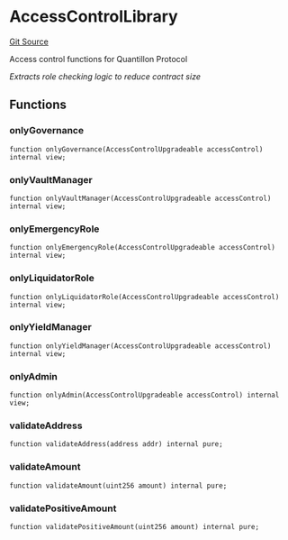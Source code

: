 # AccessControlLibrary
[Git Source](https://github.com/Quantillon-Labs/smart-contracts/quantillon-protocol/blob/477557f93b6372714192a8d5a721cd226821245f/src/libraries/AccessControlLibrary.sol)

Access control functions for Quantillon Protocol

*Extracts role checking logic to reduce contract size*


## Functions
### onlyGovernance


```solidity
function onlyGovernance(AccessControlUpgradeable accessControl) internal view;
```

### onlyVaultManager


```solidity
function onlyVaultManager(AccessControlUpgradeable accessControl) internal view;
```

### onlyEmergencyRole


```solidity
function onlyEmergencyRole(AccessControlUpgradeable accessControl) internal view;
```

### onlyLiquidatorRole


```solidity
function onlyLiquidatorRole(AccessControlUpgradeable accessControl) internal view;
```

### onlyYieldManager


```solidity
function onlyYieldManager(AccessControlUpgradeable accessControl) internal view;
```

### onlyAdmin


```solidity
function onlyAdmin(AccessControlUpgradeable accessControl) internal view;
```

### validateAddress


```solidity
function validateAddress(address addr) internal pure;
```

### validateAmount


```solidity
function validateAmount(uint256 amount) internal pure;
```

### validatePositiveAmount


```solidity
function validatePositiveAmount(uint256 amount) internal pure;
```

